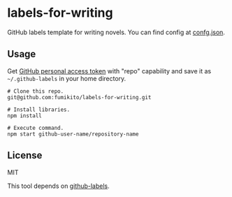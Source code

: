 # labels-for-writing

GitHub labels template for writing novels. You can find config at [confg.json](./config.json).


## Usage

Get [GitHub personal access token](https://github.com/settings/tokens) with "repo" capability and save it as `~/.github-labels` in your home directory.

```
# Clone this repo.
git@github.com:fumikito/labels-for-writing.git

# Install libraries.
npm install

# Execute command.
npm start github-user-name/repository-name
```

## License

MIT

This tool depends on [github-labels](https://www.npmjs.com/package/github-labels).